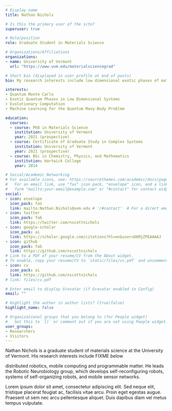 ```yaml
---
# Display name
title: Nathan Nichols

# Is this the primary user of the site?
superuser: true

# Role/position
role: Graduate Student in Materials Science

# Organizations/Affiliations
organizations:
- name: University of Vermont
  url: "https://www.uvm.edu/materialsciencegrad"

# Short bio (displayed in user profile at end of posts)
bio: My research interests include low dimensional exotic phases of matter, quantum Monte Carlo algorithmic development, and machine learning for the quantum many-body problem.

interests:
- Quantum Monte Carlo
- Exotic Quantum Phases in Low Dimensional Systems
- Evolutionary Computation
- Machine Learning for the Quantum Many-Body Problem

education:
  courses:
  - course: PhD in Materials Science
    institution: University of Vermont
    year: 2021 (prospective)
  - course: Certificate of Graduate Study in Complex Systems
    institution: University of Vermont
    year: 2021 (prospective)    
  - course: BSc in Chemistry, Physics, and Mathematics
    institution: Hartwick College
    year: 2014

# Social/Academic Networking
# For available icons, see: https://sourcethemes.com/academic/docs/page-builder/#icons
#   For an email link, use "fas" icon pack, "envelope" icon, and a link in the
#   form "mailto:your-email@example.com" or "#contact" for contact widget.
social:
- icon: envelope
  icon_pack: fas
  link: mailto:Nathan.Nichols@uvm.edu # '/#contact'  # For a direct email link, use "mailto:test@example.org".
- icon: twitter
  icon_pack: fab
  link: https://twitter.com/nscottnichols
- icon: google-scholar
  icon_pack: ai
  link: https://scholar.google.com/citations?hl=en&user=D6MjZPEAAAAJ
- icon: github
  icon_pack: fab
  link: https://github.com/nscottnichols
# Link to a PDF of your resume/CV from the About widget.
# To enable, copy your resume/CV to `static/files/cv.pdf` and uncomment the lines below.
- icon: cv
  icon_pack: ai
  link: https://github.com/nscottnichols
# link: files/cv.pdf

# Enter email to display Gravatar (if Gravatar enabled in Config)
email: ""

# Highlight the author in author lists? (true/false)
highlight_name: false

# Organizational groups that you belong to (for People widget)
#   Set this to `[]` or comment out if you are not using People widget.
user_groups:
- Researchers
- Visitors
---
```


Nathan Nichols is a graduate student of materials science at the University of Vermont. His research interests include FIXME below

distributed robotics, mobile computing and programmable matter. He leads the Robotic Neurobiology group, which develops self-reconfiguring robots, systems of self-organizing robots, and mobile sensor networks.

Lorem ipsum dolor sit amet, consectetur adipiscing elit. Sed neque elit, tristique placerat feugiat ac, facilisis vitae arcu. Proin eget egestas augue. Praesent ut sem nec arcu pellentesque aliquet. Duis dapibus diam vel metus tempus vulputate.
